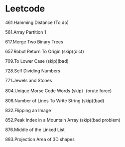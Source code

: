 # Leetcode

461.Hamming Distance (To do)

561.Array Partition 1

617.Merge Two Binary Trees

657.Robot Return To Origin (skip)(dict)

709.To Lower Case (skip)(bad)

728.Self Dividing Numbers

771.Jewels and Stones

804.Unique Morse Code Words (skip）(brute force)

806.Number of Lines To Write String (skip)(bad)

832.Flipping an Image

852.Peak Index in a Mountain Array (skip)(bad problem)

876.Middle of the Linked List

883.Projection Area of 3D shapes